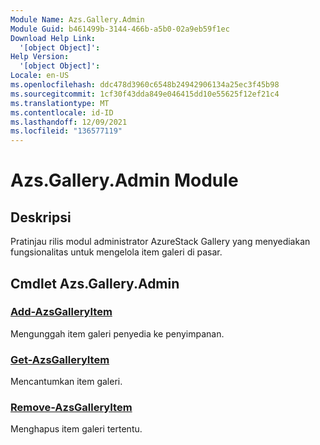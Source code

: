 ```yaml
---
Module Name: Azs.Gallery.Admin
Module Guid: b461499b-3144-466b-a5b0-02a9eb59f1ec
Download Help Link:
  '[object Object]': 
Help Version:
  '[object Object]': 
Locale: en-US
ms.openlocfilehash: ddc478d3960c6548b24942906134a25ec3f45b98
ms.sourcegitcommit: 1cf30f43dda849e046415dd10e55625f12ef21c4
ms.translationtype: MT
ms.contentlocale: id-ID
ms.lasthandoff: 12/09/2021
ms.locfileid: "136577119"
---
```

# Azs.Gallery.Admin Module
## Deskripsi
Pratinjau rilis modul administrator AzureStack Gallery yang menyediakan fungsionalitas untuk mengelola item galeri di pasar.

## Cmdlet Azs.Gallery.Admin
### [Add-AzsGalleryItem](Add-AzsGalleryItem.md)
Mengunggah item galeri penyedia ke penyimpanan.

### [Get-AzsGalleryItem](Get-AzsGalleryItem.md)
Mencantumkan item galeri.

### [Remove-AzsGalleryItem](Remove-AzsGalleryItem.md)
Menghapus item galeri tertentu.

